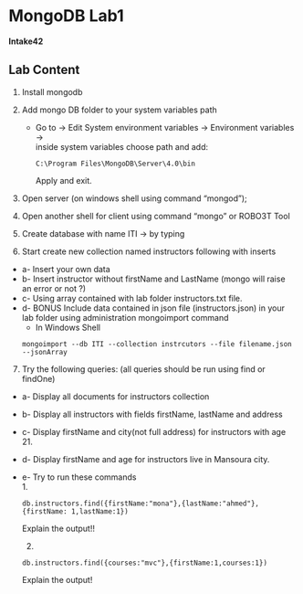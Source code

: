 # MongoDB Lab1  
**Intake42**  

## Lab Content  
1. Install mongodb  
2. Add mongo DB folder to your system variables path  
   - Go to -> Edit System environment variables -> Environment variables ->  
     inside system variables choose path and add:  
     ```
     C:\Program Files\MongoDB\Server\4.0\bin
     ```
     Apply and exit.  

3. Open server (on windows shell using command “mongod”);  

4. Open another shell for client using command “mongo” or ROBO3T Tool  

5. Create database with name ITI → by typing  


6. Start create new collection named instructors following with inserts  
- a- Insert your own data  
- b- Insert instructor without firstName and LastName (mongo will raise an error or not ?)  
- c- Using array contained with lab folder instructors.txt file.  
- d- BONUS Include data contained in json file (instructors.json) in your lab folder using administration mongoimport command  
  - In Windows Shell  
  ```
  mongoimport --db ITI --collection instrcutors --file filename.json --jsonArray
  ```

7. Try the following queries: (all queries should be run using find or findOne)  
- a- Display all documents for instructors collection  
- b- Display all instructors with fields firstName, lastName and address  
- c- Display firstName and city(not full address) for instructors with age 21.  
- d- Display firstName and age for instructors live in Mansoura city.  

- e- Try to run these commands  
  1.  
  ```
  db.instructors.find({firstName:"mona"},{lastName:"ahmed"},{firstName: 1,lastName:1}) 
  ```
  Explain the output!!  

  2.  
  ```
  db.instructors.find({courses:"mvc"},{firstName:1,courses:1})
  ```
  Explain the output!  

